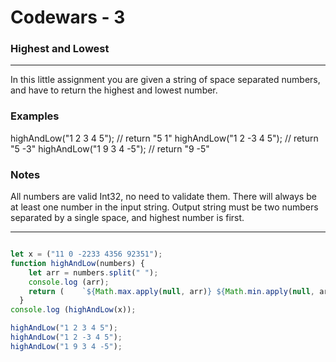# Codewars - 3
### Highest and Lowest
---
In this little assignment you are given a string of space separated numbers, and have to return the highest and lowest number.
### Examples
highAndLow("1 2 3 4 5");  // return "5 1"
highAndLow("1 2 -3 4 5"); // return "5 -3"
highAndLow("1 9 3 4 -5"); // return "9 -5"
### Notes
All numbers are valid Int32, no need to validate them.
There will always be at least one number in the input string.
Output string must be two numbers separated by a single space, and highest number is first.

---
```javascript

let x = ("11 0 -2233 4356 92351");
function highAndLow(numbers) {
    let arr = numbers.split(" ");
    console.log (arr);
    return (    `${Math.max.apply(null, arr)} ${Math.min.apply(null, arr)}`    );
  }
console.log (highAndLow(x));

highAndLow("1 2 3 4 5");  
highAndLow("1 2 -3 4 5"); 
highAndLow("1 9 3 4 -5");

```
